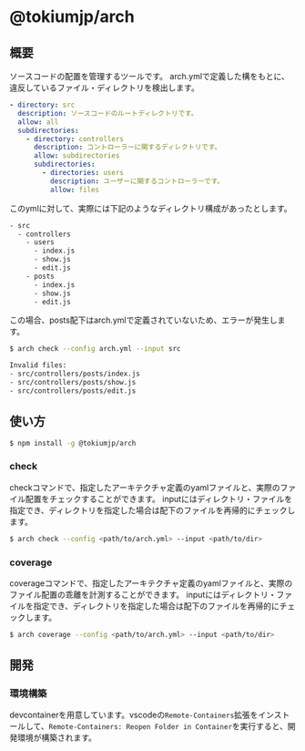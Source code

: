 # @tokiumjp/arch
## 概要
ソースコードの配置を管理するツールです。
arch.ymlで定義した構をもとに、違反しているファイル・ディレクトリを検出します。

```yml
- directory: src
  description: ソースコードのルートディレクトリです。
  allow: all
  subdirectories:
    - directory: controllers
      description: コントローラーに関するディレクトリです。
      allow: subdirectories
      subdirectories:
        - directories: users
          description: ユーザーに関するコントローラーです。
          allow: files
```

このymlに対して、実際には下記のようなディレクトリ構成があったとします。
```bash
- src
  - controllers
    - users
      - index.js
      - show.js
      - edit.js
    - posts
      - index.js
      - show.js
      - edit.js
```

この場合、posts配下はarch.ymlで定義されていないため、エラーが発生します。
```bash
$ arch check --config arch.yml --input src

Invalid files:
- src/controllers/posts/index.js
- src/controllers/posts/show.js
- src/controllers/posts/edit.js
```

## 使い方
```bash
$ npm install -g @tokiumjp/arch
```

### check
checkコマンドで、指定したアーキテクチャ定義のyamlファイルと、実際のファイル配置をチェックすることができます。
inputにはディレクトリ・ファイルを指定でき、ディレクトリを指定した場合は配下のファイルを再帰的にチェックします。
```bash
$ arch check --config <path/to/arch.yml> --input <path/to/dir>
```

### coverage
coverageコマンドで、指定したアーキテクチャ定義のyamlファイルと、実際のファイル配置の乖離を計測することができます。
inputにはディレクトリ・ファイルを指定でき、ディレクトリを指定した場合は配下のファイルを再帰的にチェックします。
```bash
$ arch coverage --config <path/to/arch.yml> --input <path/to/dir>
```

## 開発
### 環境構築
devcontainerを用意しています。vscodeの`Remote-Containers`拡張をインストールして、`Remote-Containers: Reopen Folder in Container`を実行すると、開発環境が構築されます。
